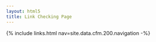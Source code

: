 ```yaml
---
layout: html5
title: Link Checking Page
---
```

{% include links.html nav=site.data.cfm.200.navigation -%}
